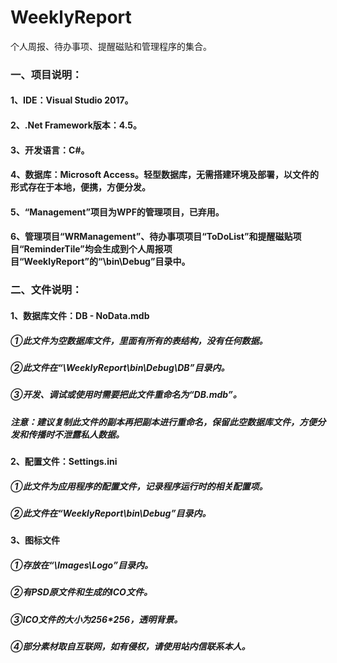 # WeeklyReport
个人周报、待办事项、提醒磁贴和管理程序的集合。

### 一、项目说明：
#### 1、IDE：Visual Studio 2017。
#### 2、.Net Framework版本：4.5。
#### 3、开发语言：C#。
#### 4、数据库：Microsoft Access。轻型数据库，无需搭建环境及部署，以文件的形式存在于本地，便携，方便分发。
#### 5、“Management”项目为WPF的管理项目，已弃用。
#### 6、管理项目“WRManagement”、待办事项项目“ToDoList”和提醒磁贴项目“ReminderTile”均会生成到个人周报项目“WeeklyReport”的“\bin\Debug”目录中。

### 二、文件说明：
#### 1、数据库文件：DB - NoData.mdb
##### ①此文件为空数据库文件，里面有所有的表结构，没有任何数据。
##### ②此文件在“\WeeklyReport\bin\Debug\DB”目录内。
##### ③开发、调试或使用时需要把此文件重命名为“DB.mdb”。
##### 注意：建议复制此文件的副本再把副本进行重命名，保留此空数据库文件，方便分发和传播时不泄露私人数据。
#### 2、配置文件：Settings.ini
##### ①此文件为应用程序的配置文件，记录程序运行时的相关配置项。
##### ②此文件在“WeeklyReport\bin\Debug”目录内。
#### 3、图标文件
##### ①存放在“\Images\Logo”目录内。
##### ②有PSD原文件和生成的ICO文件。
##### ③ICO文件的大小为256*256，透明背景。
##### ④部分素材取自互联网，如有侵权，请使用站内信联系本人。
